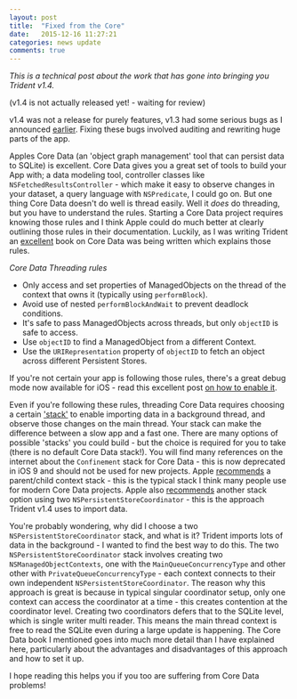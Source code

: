 ```yaml
---
layout: post
title:  "Fixed from the Core"
date:   2015-12-16 11:27:21
categories: news update
comments: true
---
```

*This is a technical post about the work that has gone into bringing you Trident v1.4.*

(v1.4 is not actually released yet! - waiting for review)

v1.4 was not a release for purely features, v1.3 had some serious bugs as I announced [earlier](http://somerobots.com/news/update/2015/12/02/Improving-Trident.html). Fixing these bugs involved auditing and rewriting huge parts of the app.

Apples Core Data (an 'object graph management' tool that can persist data to SQLite) is excellent. Core Data gives you a great set of tools to build your App with; a data modeling tool, controller classes like ```NSFetchedResultsController``` - which make it easy to observe changes in your dataset, a query language with ```NSPredicate```, I could go on. But one thing Core Data doesn't do well is thread easily. Well it *does* do threading, but you have to understand the rules. Starting a Core Data project requires knowing those rules and I think Apple could do much better at clearly outlining those rules in their documentation. Luckily, as I was writing Trident an [excellent](https://www.objc.io/books/core-data/) book on Core Data was being written which explains those rules.

*Core Data Threading rules*

- Only access and set properties of ManagedObjects on the thread of the context that owns it (typically using ```performBlock```).
- Avoid use of nested ```performBlockAndWait``` to prevent deadlock conditions.
- It's safe to pass ManagedObjects across threads, but only ```objectID``` is safe to access.
- Use ```objectID``` to find a ManagedObject from a different Context.
- Use the ```URIRepresentation``` property of ```objectID``` to fetch an object across different Persistent Stores.

If you're not certain your app is following those rules, there's a great debug mode now available for iOS - read this excellent post [on how to enable it](http://oleb.net/blog/2014/06/core-data-concurrency-debugging/).

Even if you're following these rules, threading Core Data requires choosing a certain ['stack'](https://www.objc.io/issues/4-core-data/core-data-overview/) to enable importing data in a background thread, and observe those changes on the main thread. Your stack can make the difference between a slow app and a fast one. There are many options of possible 'stacks' you could build - but the choice is required for you to take (there is no default Core Data stack!). You will find many references on the internet about the ```Confinement``` stack for Core Data - this is now deprecated in iOS 9 and should not be used for new projects. Apple [recommends](https://developer.apple.com/library/tvos/documentation/Cocoa/Conceptual/CoreData/Concurrency.html#//apple_ref/doc/uid/TP40001075-CH24-SW2) a parent/child context stack - this is the typical stack I think many people use for modern Core Data projects. Apple also [recommends](https://developer.apple.com/library/mac/samplecode/Earthquakes/Introduction/Intro.html#//apple_ref/doc/uid/TP40014547) another stack option using two ```NSPersistentStoreCoordinator``` - this is the approach Trident v1.4 uses to import data.

You're probably wondering, why did I choose a two ```NSPersistentStoreCoordinator``` stack, and what is it? Trident imports lots of data in the background - I wanted to find the best way to do this. The two ```NSPersistentStoreCoordinator``` stack involves creating two ```NSManagedObjectContexts```, one with the ```MainQueueConcurrencyType``` and other other with ```PrivateQueueConcurrencyType``` - each context connects to their own independent ```NSPersistentStoreCoordinator```. The reason why this approach is great is because  in typical singular coordinator setup, only one context can access the coordinator at a time - this creates contention at the coordinator level. Creating two coordinators defers that to the SQLite level, which is single writer multi reader. This means the main thread context is free to read the SQLite even during a large update is happening. The Core Data book I mentioned goes into much more detail than I have explained here, particularly about the advantages and disadvantages of this approach and how to set it up.

I hope reading this helps you if you too are suffering from Core Data problems!
